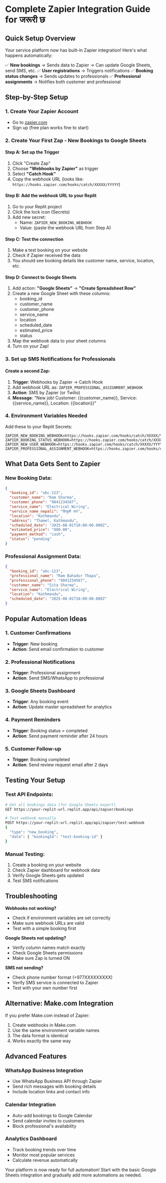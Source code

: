 # Complete Zapier Integration Guide for जरूरी छ

## Quick Setup Overview

Your service platform now has built-in Zapier integration! Here's what happens automatically:

✅ **New bookings** → Sends data to Zapier → Can update Google Sheets, send SMS, etc.
✅ **User registrations** → Triggers notifications 
✅ **Booking status changes** → Sends updates to professionals
✅ **Professional assignments** → Notifies both customer and professional

## Step-by-Step Setup

### 1. Create Your Zapier Account
- Go to [zapier.com](https://zapier.com) 
- Sign up (free plan works fine to start)

### 2. Create Your First Zap - New Bookings to Google Sheets

#### Step A: Set up the Trigger
1. Click "Create Zap"
2. Choose **"Webhooks by Zapier"** as trigger
3. Select **"Catch Hook"**
4. Copy the webhook URL (looks like: `https://hooks.zapier.com/hooks/catch/XXXXX/YYYYY`)

#### Step B: Add the webhook URL to your Replit
1. Go to your Replit project
2. Click the lock icon (Secrets) 
3. Add new secret:
   - Name: `ZAPIER_NEW_BOOKING_WEBHOOK`
   - Value: (paste the webhook URL from Step A)

#### Step C: Test the connection
1. Make a test booking on your website
2. Check if Zapier received the data
3. You should see booking details like customer name, service, location, etc.

#### Step D: Connect to Google Sheets
1. Add action: **"Google Sheets"** → **"Create Spreadsheet Row"**
2. Create a new Google Sheet with these columns:
   - booking_id
   - customer_name
   - customer_phone
   - service_name
   - location
   - scheduled_date
   - estimated_price
   - status
3. Map the webhook data to your sheet columns
4. Turn on your Zap!

### 3. Set up SMS Notifications for Professionals

#### Create a second Zap:
1. **Trigger**: Webhooks by Zapier → Catch Hook
2. Add webhook URL as: `ZAPIER_PROFESSIONAL_ASSIGNMENT_WEBHOOK`
3. **Action**: SMS by Zapier (or Twilio)
4. **Message**: "New job! Customer: {{customer_name}}, Service: {{service_name}}, Location: {{location}}"

### 4. Environment Variables Needed

Add these to your Replit Secrets:

```
ZAPIER_NEW_BOOKING_WEBHOOK=https://hooks.zapier.com/hooks/catch/XXXXX/YYYYY
ZAPIER_BOOKING_STATUS_WEBHOOK=https://hooks.zapier.com/hooks/catch/XXXXX/YYYYY  
ZAPIER_NEW_USER_WEBHOOK=https://hooks.zapier.com/hooks/catch/XXXXX/YYYYY
ZAPIER_PROFESSIONAL_ASSIGNMENT_WEBHOOK=https://hooks.zapier.com/hooks/catch/XXXXX/YYYYY
```

## What Data Gets Sent to Zapier

### New Booking Data:
```json
{
  "booking_id": "abc-123",
  "customer_name": "Ram Sharma", 
  "customer_phone": "9841234567",
  "service_name": "Electrical Wiring",
  "service_name_nepali": "बिजुली तार",
  "location": "Kathmandu",
  "address": "Thamel, Kathmandu",
  "scheduled_date": "2025-08-01T10:00:00.000Z",
  "estimated_price": "800.00",
  "payment_method": "cash",
  "status": "pending"
}
```

### Professional Assignment Data:
```json
{
  "booking_id": "abc-123",
  "professional_name": "Ram Bahadur Thapa",
  "professional_phone": "9841234567", 
  "customer_name": "Sita Sharma",
  "service_name": "Electrical Wiring",
  "location": "Kathmandu",
  "scheduled_date": "2025-08-01T10:00:00.000Z"
}
```

## Popular Automation Ideas

### 1. **Customer Confirmations**
- **Trigger**: New booking
- **Action**: Send email confirmation to customer

### 2. **Professional Notifications** 
- **Trigger**: Professional assignment
- **Action**: Send SMS/WhatsApp to professional

### 3. **Google Sheets Dashboard**
- **Trigger**: Any booking event
- **Action**: Update master spreadsheet for analytics

### 4. **Payment Reminders**
- **Trigger**: Booking status = completed
- **Action**: Send payment reminder after 24 hours

### 5. **Customer Follow-up**
- **Trigger**: Booking completed
- **Action**: Send review request email after 2 days

## Testing Your Setup

### Test API Endpoints:
```bash
# Get all bookings data (for Google Sheets export)
GET https://your-replit-url.replit.app/api/zapier/bookings

# Test webhook manually
POST https://your-replit-url.replit.app/api/zapier/test-webhook
{
  "type": "new_booking",
  "data": { "bookingId": "test-booking-id" }
}
```

### Manual Testing:
1. Create a booking on your website
2. Check Zapier dashboard for webhook data
3. Verify Google Sheets gets updated
4. Test SMS notifications

## Troubleshooting

**Webhooks not working?**
- Check if environment variables are set correctly
- Make sure webhook URLs are valid
- Test with a simple booking first

**Google Sheets not updating?**
- Verify column names match exactly
- Check Google Sheets permissions
- Make sure Zap is turned ON

**SMS not sending?**
- Check phone number format (+977XXXXXXXXX)
- Verify SMS service is connected to Zapier
- Test with your own number first

## Alternative: Make.com Integration

If you prefer Make.com instead of Zapier:

1. Create webhooks in Make.com
2. Use the same environment variable names
3. The data format is identical
4. Works exactly the same way

## Advanced Features

### WhatsApp Business Integration
- Use WhatsApp Business API through Zapier
- Send rich messages with booking details
- Include location links and contact info

### Calendar Integration  
- Auto-add bookings to Google Calendar
- Send calendar invites to customers
- Block professional's availability

### Analytics Dashboard
- Track booking trends over time
- Monitor most popular services
- Calculate revenue automatically

Your platform is now ready for full automation! Start with the basic Google Sheets integration and gradually add more automations as needed.